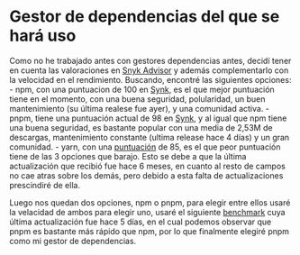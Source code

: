 # Gestor de dependencias del que se hará uso
Como no he trabajado antes con gestores dependencias antes, decidí tener en cuenta las valoraciones en [Snyk Advisor](https://snyk.io/advisor/) y además complementarlo con la velocidad en el rendimiento.
Buscando, encontré las siguientes opciones:
    - npm, con una puntuacion de 100 en [Synk](https://snyk.io/advisor/npm-package/npm), es el que mejor puntuación tiene en el momento, con una buena seguridad, polularidad, un buen mantenimiento (su última realese fue ayer), y una comunidad activa.
    - pnpm, tiene una puntuación actual de 98 en [Synk](https://snyk.io/advisor/npm-package/pnpm), y al igual que npm tiene una buena seguridad, es bastante popular con una media de 2,53M de descargas, mantenimiento constante (ultima release hace 4 días) y un gran comunidad.
    - yarn, con una [puntuación](https://snyk.io/advisor/npm-package/yarn) de 85, es el que peor puntuación tiene de las 3 opciones que barajo. Esto se debe a que la última actualización que recibió fue hace 6 meses, en cuanto al resto de campos no cae atras sobre los demás, pero debido a esta falta de actualizaciones prescindiré de ella.

Luego nos quedan dos opciones, npm o pnpm, para elegir entre ellos usaré la velacidad de ambos para elegir uno, usaré el siguiente [benchmark](https://pnpm.io/zh/benchmarks) cuya última actualización fue hace 5 días, en el cual podemos observar que pnpm es bastante más rápido que npm, por lo que finalmente elegiré pnpm como mi gestor de dependencias.